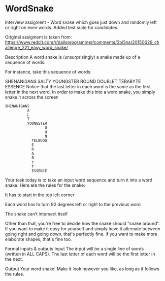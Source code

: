 # WordSnake
Interview assigment - Word snake which goes just down and randomly left or right on even words. Added test suite for candidates.

Original assigment is taken from:
https://www.reddit.com/r/dailyprogrammer/comments/3bi5na/20150629_challenge_221_easy_word_snake/

Description
A word snake is (unsurprisingly) a snake made up of a sequence of words.

For instance, take this sequence of words:

SHENANIGANS SALTY YOUNGSTER ROUND DOUBLET TERABYTE ESSENCE
Notice that the last letter in each word is the same as the first letter in the next word. In order to make this into a word snake, you simply snake it across the screen

```
SHENANIGANS        
          A        
          L        
          T        
          YOUNGSTER
                  O
                  U
                  N
            TELBUOD
            E      
            R      
            A      
            B      
            Y      
            T      
            ESSENCE
```    
Your task today is to take an input word sequence and turn it into a word snake. Here are the rules for the snake:

It has to start in the top left corner

Each word has to turn 90 degrees left or right to the previous word

The snake can't intersect itself

Other than that, you're free to decide how the snake should "snake around". If you want to make it easy for yourself and simply have it alternate between going right and going down, that's perfectly fine. If you want to make more elaborate shapes, that's fine too.

Formal inputs & outputs
Input
The input will be a single line of words (written in ALL CAPS). The last letter of each word will be the first letter in the next.

Output
Your word snake! Make it look however you like, as long as it follows the rules.


